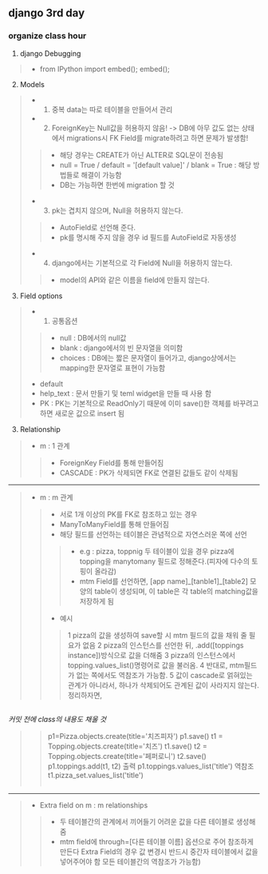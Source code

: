 ## django 3rd day

### organize class hour

1. django Debugging
>- from IPython import embed(); embed();

2. Models
>- 1. 중복 data는 따로 테이블을 만들어서 관리
>- 2. ForeignKey는 Null값을 허용하지 않음! -> DB에 아무 값도 없는 상태에서 migrations시 FK Field를 migrate하려고 하면 문제가 발생함!
>>- 해당 경우는 CREATE가 아닌 ALTER로 SQL문이 전송됨
>>- null = True / default = '[default value]' / blank = True : 해당 방법들로 해결이 가능함 
>>- DB는 가능하면 한번에 migration 할 것
>- 3. pk는 겹치지 않으며, Null을 허용하지 않는다.
>>- AutoField로 선언해 준다.
>>- pk를 명시해 주지 않을 경우 id 필드를 AutoField로 자동생성
>- 4. django에서는 기본적으로 각 Field에 Null을 허용하지 않는다.
>>- model의 API와 같은 이름을 field에 만들지 않는다.

3. Field options
>- 1. 공통옵션
>>- null : DB에서의 null값
>>- blank : django에서의 빈 문자열을 의미함
>>- choices : DB에는 짧은 문자열이 들어가고, django상에서는 mapping한 문자열로 표현이 가능함
>- default
>- help_text : 문서 만들기 및 teml widget을 만들 때 사용 함
>- PK : PK는 기본적으로 ReadOnly기 때문에 이미 save()한 객체를 바꾸려고 하면 새로운 값으로 insert 됨
>

3. Relationship
>- m : 1 관계
>>- ForeignKey Field를 통해 만들어짐
>>- CASCADE : PK가 삭제되면 FK로 연결된 값들도 같이 삭제됨

---

>- m : m 관계
>>- 서로 1개 이상의 PK를 FK로 참조하고 있는 경우
>>- ManyToManyField를 통해 만들어짐
>>- 해당 필드를 선언하는 테이블은 관념적으로 자연스러운 쪽에 선언
>>>- e.g : pizza, toppnig 두 테이블이 있을 경우 pizza에 topping을 manytomany 필드로 정해준다.(피자에 다수의 토핑이 올라감)
>>>- mtm Field를 선언하면, [app name]\_[tanble1]_[table2] 모양의 table이 생성되며, 이 table은 각 table의 matching값을 저장하게 됨
>>- 예시
>>>1 pizza의 값을 생성하여 save할 시 mtm 필드의 값을 채워 줄 필요가 없음
>>>2 pizza의 인스턴스를 선언한 뒤, .add([toppings instance])방식으로 값을 더해줌
>>>3 pizza의 인스턴스에서 topping.values_list()명령어로 값을 불러옴.
>>>4 반대로, mtm필드가 없는 쪽에서도 역참조가 가능함. 
>>>5 값이 cascade로 얽혀있는 관계가 아니라서, 하나가 삭제되어도 관계된 값이 사라지지 않는다.
>>> 정리하자면, 

>>>```python
_커밋 전에 class의 내용도 채울 것_
>> p1=Pizza.objects.create(title='치즈피자')
>> p1.save()
>> t1 = Topping.objects.create(title='치즈')
>> t1.save()
>> t2 = Topping.objects.create(title='페퍼로니')
>> t2.save()
>> p1.toppings.add(t1, t2)
>> 출력
>> p1.toppings.values_list('title')
>> 역참조
>> t1.pizza\_set.values_list('title')
>>>```
---

>- Extra field on m : m relationships
>>- 두 테이블간의 관계에서 끼어들기 어려운 값을 다른 테이블로 생성해 줌
>>- mtm field에 through=[다른 테이블 이름] 옵션으로 주어 참조하게 만든다
>> Extra Field의 경우 값 변경시 반드시 중간자 테이블에서 값을 넣어주어야 함
>> 모든 테이블간의 역참조가 가능함)